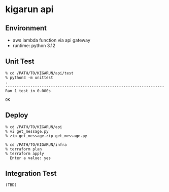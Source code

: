 # kigarun api

## Environment

* aws lambda function via api gateway
* runtime: python 3.12

## Unit Test

```
% cd /PATH/TO/KIGARUN/api/test
% python3 -m unittest                    
.
----------------------------------------------------------------------
Ran 1 test in 0.000s

OK
```

## Deploy

```
% cd /PATH/TO/KIGARUN/api
% vi get_message.py
% zip get_message.zip get_message.py

% cd /PATH/TO/KIGARUN/infra
% terraform plan
% terraform apply
  Enter a value: yes
```

## Integration Test

```
(TBD)
```